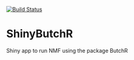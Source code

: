 [![Build Status](https://travis-ci.org/hdsu-bioquant/ShinyButchR.svg?branch=master)](https://travis-ci.org/hdsu-bioquant/ShinyButchR)

# ShinyButchR
Shiny app to run NMF using the package ButchR
